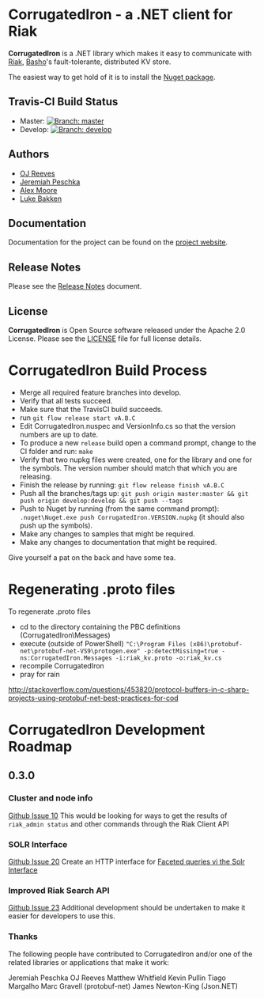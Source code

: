CorrugatedIron - a .NET client for Riak
=======================================

**CorrugatedIron** is a .NET library which makes it easy to communicate with [Riak](http://riak.basho.com/), [Basho](http://www.basho.com/)'s fault-tolerante, distributed KV store.

The easiest way to get hold of it is to install the [Nuget package](http://www.nuget.org/Packages/CorrugatedIron/).

Travis-CI Build Status
----------------------

* Master: [![Branch: master](https://travis-ci.org/DistributedNonsense/CorrugatedIron.png?branch=master)](https://travis-ci.org/DistributedNonsense/CorrugatedIron)
* Develop: [![Branch: develop](https://travis-ci.org/DistributedNonsense/CorrugatedIron.png?branch=develop)](https://travis-ci.org/DistributedNonsense/CorrugatedIron)

Authors
-------

* [OJ Reeves](http://buffered.io)
* [Jeremiah Peschka](http://facility9.com/)
* [Alex Moore](http://basho.com/)
* [Luke Bakken](http://bakken.io/)

Documentation
-------------

Documentation for the project can be found on the [project website](http://corrugatediron.org/).

Release Notes
-------------

Please see the [Release Notes](RELEASE_NOTES.md) document.

License
-------

**CorrugatedIron** is Open Source software released under the Apache 2.0 License. Please see the [LICENSE](http://corrugatediron.org/LICENSE.txt) file for full license details.

CorrugatedIron Build Process
============================

* Merge all required feature branches into develop.
* Verify that all tests succeed.
* Make sure that the TravisCI build succeeds.
* run `git flow release start vA.B.C`
* Edit CorrugatedIron.nuspec and VersionInfo.cs so that the version numbers are up to date.
* To produce a new `release` build open a command prompt, change to the CI folder and run: `make`
* Verify that two nupkg files were created, one for the library and one for the symbols. The version number should match that which you are releasing.
* Finish the release by running: `git flow release finish vA.B.C`
* Push all the branches/tags up: `git push origin master:master && git push origin develop:develop && git push --tags`
* Push to Nuget by running (from the same command prompt): `.nuget\Nuget.exe push CorrugatedIron.VERSION.nupkg` (it should also push up the symbols).
* Make any changes to samples that might be required.
* Make any changes to documentation that might be required.

Give yourself a pat on the back and have some tea.

Regenerating .proto files
=========================

To regenerate .proto files

* cd to the directory containing the PBC definitions (CorrugatedIron\Messages)
* execute (outside of PowerShell) `"C:\Program Files (x86)\protobuf-net\protobuf-net-VS9\protogen.exe" -p:detectMissing=true -ns:CorrugatedIron.Messages -i:riak_kv.proto -o:riak_kv.cs`
* recompile CorrugatedIron
* pray for rain

http://stackoverflow.com/questions/453820/protocol-buffers-in-c-sharp-projects-using-protobuf-net-best-practices-for-cod

# CorrugatedIron Development Roadmap

## 0.3.0
### Cluster and node info

[Github Issue 10](https://github.com/DistributedNonsense/CorrugatedIron/issues/10)
This would be looking for ways to get the results of `riak_admin status` and other commands through the Riak Client API

### SOLR Interface
[Github Issue 20](https://github.com/DistributedNonsense/CorrugatedIron/issues/20)
Create an HTTP interface for [Faceted queries vi the Solr Interface](http://wiki.basho.com/Riak-Search---Querying.html#Faceted-Queries-via-the-Solr-Interface)

### Improved Riak Search API
[Github Issue 23](url:https://github.com/DistributedNonsense/CorrugatedIron/issues/23) Additional development should be undertaken to make it easier for developers to use this.

### Thanks

The following people have contributed to CorrugatedIron and/or one of the related libraries or applications that make it work:

Jeremiah Peschka
OJ Reeves
Matthew Whitfield
Kevin Pullin
Tiago Margalho
Marc Gravell (protobuf-net)
James Newton-King (Json.NET)

